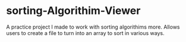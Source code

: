 # sorting-Algorithim-Viewer
A practice project I made to work with sorting algorithims more. Allows users to create a file to turn into an array to sort in various ways.
